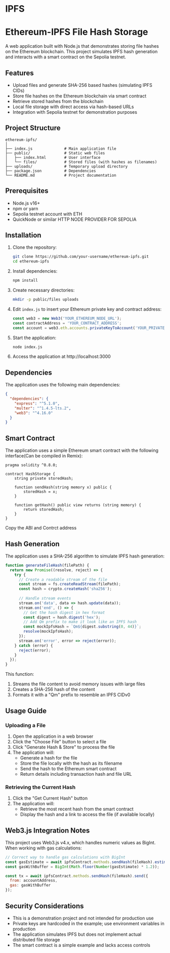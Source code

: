 # IPFS
# Ethereum-IPFS File Hash Storage

A web application built with Node.js that demonstrates storing file hashes on the Ethereum blockchain. This project simulates IPFS hash generation and interacts with a smart contract on the Sepolia testnet.

## Features

- Upload files and generate SHA-256 based hashes (simulating IPFS CIDs)
- Store file hashes on the Ethereum blockchain via smart contract
- Retrieve stored hashes from the blockchain
- Local file storage with direct access via hash-based URLs
- Integration with Sepolia testnet for demonstration purposes

## Project Structure

```
ethereum-ipfs/
│
├── index.js              # Main application file
├── public/               # Static web files
│   ├── index.html        # User interface
│   └── files/            # Stored files (with hashes as filenames)
├── uploads/              # Temporary upload directory
├── package.json          # Dependencies
└── README.md             # Project documentation
```

## Prerequisites

- Node.js v16+
- npm or yarn
- Sepolia testnet account with ETH
- QuickNode or similar HTTP NODE PROVIDER FOR SEPOLIA

## Installation

1. Clone the repository:
   ```bash
   git clone https://github.com/your-username/ethereum-ipfs.git
   cd ethereum-ipfs
   ```

2. Install dependencies:
   ```bash
   npm install
   ```

3. Create necessary directories:
   ```bash
   mkdir -p public/files uploads
   ```

4. Edit `index.js` to insert your Ethereum private key and contract address:
   ```javascript
   const web3 = new Web3('YOUR_ETHEREUM_NODE_URL');
   const contractAddress = 'YOUR_CONTRACT_ADDRESS';
   const account = web3.eth.accounts.privateKeyToAccount('YOUR_PRIVATE_KEY');
   ```

5. Start the application:
   ```bash
   node index.js
   ```

6. Access the application at http://localhost:3000

## Dependencies

The application uses the following main dependencies:

```json
{
  "dependencies": {
    "express": "^5.1.0",
    "multer": "^1.4.5-lts.2",
    "web3": "^4.16.0"
  }
}
```

## Smart Contract

The application uses a simple Ethereum smart contract with the following interface(Can be compiled in Remix):

```solidity
pragma solidity ^0.8.0;

contract HashStorage {
    string private storedHash;
    
    function sendHash(string memory x) public {
        storedHash = x;
    }
    
    function getHash() public view returns (string memory) {
        return storedHash;
    }
}
```
Copy the ABI and Contrct address

## Hash Generation

The application uses a SHA-256 algorithm to simulate IPFS hash generation:

```javascript
function generateFileHash(filePath) {
  return new Promise((resolve, reject) => {
    try {
      // Create a readable stream of the file
      const stream = fs.createReadStream(filePath);
      const hash = crypto.createHash('sha256');
      
      // Handle stream events
      stream.on('data', data => hash.update(data));
      stream.on('end', () => {
        // Get the hash digest in hex format
        const digest = hash.digest('hex');
        // Add Qm prefix to make it look like an IPFS hash
        const mockIpfsHash = `Qm${digest.substring(0, 44)}`;
        resolve(mockIpfsHash);
      });
      stream.on('error', error => reject(error));
    } catch (error) {
      reject(error);
    }
  });
}
```

This function:
1. Streams the file content to avoid memory issues with large files
2. Creates a SHA-256 hash of the content
3. Formats it with a "Qm" prefix to resemble an IPFS CIDv0

## Usage Guide

### Uploading a File

1. Open the application in a web browser
2. Click the "Choose File" button to select a file
3. Click "Generate Hash & Store" to process the file
4. The application will:
   - Generate a hash for the file
   - Store the file locally with the hash as its filename
   - Send the hash to the Ethereum smart contract
   - Return details including transaction hash and file URL

### Retrieving the Current Hash

1. Click the "Get Current Hash" button
2. The application will:
   - Retrieve the most recent hash from the smart contract
   - Display the hash and a link to access the file (if available locally)

## Web3.js Integration Notes

This project uses Web3.js v4.x, which handles numeric values as BigInt. When working with gas calculations:

```javascript
// Correct way to handle gas calculations with BigInt
const gasEstimate = await ipfsContract.methods.sendHash(fileHash).estimateGas({ from: accountAddress });
const gasWithBuffer = BigInt(Math.floor(Number(gasEstimate) * 1.2));

const tx = await ipfsContract.methods.sendHash(fileHash).send({
  from: accountAddress,
  gas: gasWithBuffer
});
```

## Security Considerations

- This is a demonstration project and not intended for production use
- Private keys are hardcoded in the example; use environment variables in production
- The application simulates IPFS but does not implement actual distributed file storage
- The smart contract is a simple example and lacks access controls
